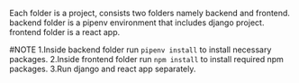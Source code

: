 Each folder is a project, consists two folders namely backend and frontend.
backend folder is a pipenv environment that includes django project.
frontend folder is a react app.

#NOTE
1.Inside backend folder run `pipenv install` to install necessary packages.
2.Inside frontend folder run `npm install` to install required npm packages.
3.Run django and react app separately.
